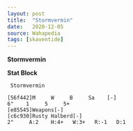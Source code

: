 ```yaml
---
layout: post
title:  "Stormvermin"
date:   2020-12-05
source: Wahapedia
tags: [skaventide]
---
```


**Stormvermin**

**Stat Block**
```
 Stormvermin
```

```
[56f442]M     W     B     Sa    [-]
6"    1     5     5+    
[e85545]Weapons[-]
[c6c930]Rusty Halberd[-]
2"     A:2    H:4+   W:3+   R:-1   D:1   
```


